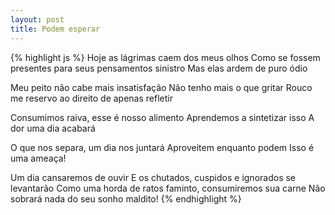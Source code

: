 ```yaml
---
layout: post
title: Podem esperar 
---
```


{% highlight js %}
Hoje as lágrimas caem dos meus olhos
Como se fossem presentes para seus pensamentos sinistro
Mas elas ardem de puro ódio

Meu peito não cabe mais insatisfação
Não tenho mais o que gritar
Rouco me reservo ao direito de apenas refletir

Consumimos raiva, esse é nosso alimento
Aprendemos a sintetizar isso
A dor uma dia acabará

O que nos separa, um dia nos juntará
Aproveitem enquanto podem
Isso é uma ameaça!

Um dia cansaremos de ouvir
E os chutados, cuspidos e ignorados se levantarão
Como uma horda de ratos faminto, consumiremos sua carne
Não sobrará nada do seu sonho maldito!
{% endhighlight %}

